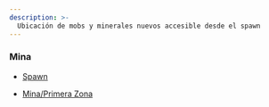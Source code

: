 ```yaml
---
description: >-
  Ubicación de mobs y minerales nuevos accesible desde el spawn
---
```


### Mina

* [Spawn](/.gitbook/assets/category/location/spawn/spawn.md)
    
* [Mina/Primera Zona](/.gitbook/assets/category/location/mine/zone_one.md)